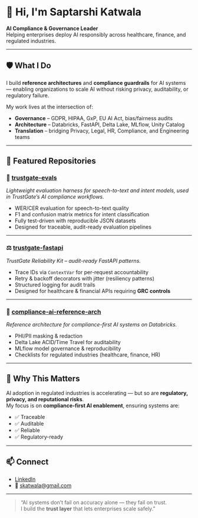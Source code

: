 # 👋 Hi, I'm Saptarshi Katwala  

**AI Compliance & Governance Leader**  
Helping enterprises deploy AI responsibly across healthcare, finance, and regulated industries.  

---

## 🛡️ What I Do
I build **reference architectures** and **compliance guardrails** for AI systems — enabling organizations to scale AI without risking privacy, auditability, or regulatory failure.  

My work lives at the intersection of:  
- **Governance** – GDPR, HIPAA, GxP, EU AI Act, bias/fairness audits  
- **Architecture** – Databricks, FastAPI, Delta Lake, MLflow, Unity Catalog  
- **Translation** – bridging Privacy, Legal, HR, Compliance, and Engineering teams  

---

## 📂 Featured Repositories  

### 🧮 [trustgate-evals](https://github.com/skatwala/trustgate-evals)  
*Lightweight evaluation harness for speech-to-text and intent models, used in TrustGate’s AI compliance workflows.*  
- WER/CER evaluation for speech-to-text quality  
- F1 and confusion matrix metrics for intent classification  
- Fully test-driven with reproducible JSON datasets  
- Designed for traceable, audit-ready evaluation pipelines  

---

### ⚖️ [trustgate-fastapi](https://github.com/skatwala/trustgate-fastapi)  
*TrustGate Reliability Kit – audit-ready FastAPI patterns.*  
- Trace IDs via `ContextVar` for per-request accountability  
- Retry & backoff decorators with jitter (resiliency patterns)  
- Structured logging for audit trails  
- Designed for healthcare & financial APIs requiring **GRC controls**  

---

### 🧭 [compliance-ai-reference-arch](https://github.com/skatwala/compliance-ai-reference-arch)  
*Reference architecture for compliance-first AI systems on Databricks.*  
- PHI/PII masking & redaction  
- Delta Lake ACID/Time Travel for auditability  
- MLflow model governance & reproducibility  
- Checklists for regulated industries (healthcare, finance, HR)  

---

## 🎯 Why This Matters
AI adoption in regulated industries is accelerating — but so are **regulatory, privacy, and reputational risks**.  
My focus is on **compliance-first AI enablement**, ensuring systems are:  
- ✅ Traceable  
- ✅ Auditable  
- ✅ Reliable  
- ✅ Regulatory-ready  

---

## 📫 Connect
- [LinkedIn](https://www.linkedin.com/in/saptarshi-katwala/)
- 📧 skatwala@gmail.com  

---

> “AI systems don’t fail on accuracy alone — they fail on trust.  
> I build the **trust layer** that lets enterprises scale safely.”
